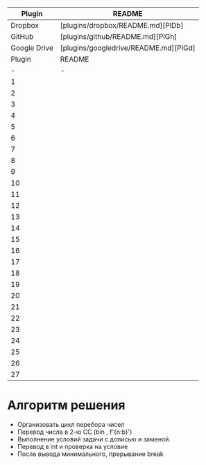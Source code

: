 | Plugin | README |
| ------ | ------ |
| Dropbox | [plugins/dropbox/README.md][PlDb] |
| GitHub | [plugins/github/README.md][PlGh] |
| Google Drive | [plugins/googledrive/README.md][PlGd] |
| Plugin | README |
| - | - |
|1 | |
|2| |
|3 | |
|4 | |
|5 | |
|6 | |
|7 | |
|8 | |
|9 | |
|10 | |
|11 | |
|12 | |
|13 | |
|14 | |
|15 | |
|16 | |
|17 | |
|18 | |
|19 | |
|20 | |
|21 | |
|22 | |
|23 | |
|24 | |
|25 | |
|26 | |
|27 | |

# Алгоритм решения
- Организовать цикл перебора чисел
- Перевод числа в 2-ю СС (bin , f'{n:b}')
- Выполнение условий задачи с дописью и заменой.
- Перевод в int и проверка на условие
- После вывода минимального, прерывание break
